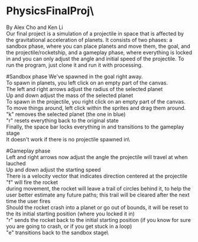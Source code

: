 # PhysicsFinalProj\
By Alex Cho and Ken Li\
Our final project is a simulation of a projectile in space that is affected by the gravitational acceleration of planets. It consists of two phases: a sandbox phase, where you can place planets and move them, the goal, and the projectile/rocketship, and a gameplay phase, where everything is locked in and you can only adjust the angle and initial speed of the projectile. To run the program, just clone it and run it with processing.

#Sandbox phase
We've spawned in the goal right away.\
To spawn in planets, you left click on an empty part of the canvas.\
The left and right arrows adjust the radius of the selected planet\
Up and down adjust the mass of the selected planet\
To spawn in the projectile, you right click on an empty part of the canvas.\
To move things around, left click within the sprites and drag them around.\
"k" removes the selected planet (the one in blue)\
"r" resets everything back to the original state\
Finally, the space bar locks everything in and transitions to the gameplay stage\
  It doesn't work if there is no projectile spawned in\

#Gameplay phase\
Left and right arrows now adjust the angle the projectile will travel at when lauched\
Up and down adjust the starting speed\
There is a velocity vector that indicates direction centered at the projectile\
"f" will fire the rocket\
  during movement, the rocket will leave a trail of circles behind it, to help the user better estimate any future paths; this trail will be cleared after the next time the user fires\
  Should the rocket crash into a planet or go out of bounds, it will be reset to the its initial starting position (where you locked it in)\
"r" sends the rocket back to the initial starting position (if you know for sure you are going to crash, or if you get stuck in a loop)\
"e" transitions back to the sandbox stage\
